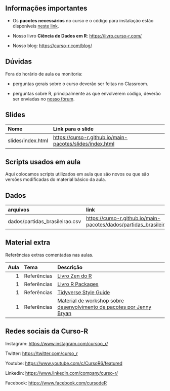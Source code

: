 
<!-- README.md is generated from README.Rmd. Please edit that file -->

## Informações importantes

-   Os **pacotes necessários** no curso e o código para instalação estão
    disponíveis [neste
    link](https://github.com/curso-r/main-pacotes#pacotes-necess%C3%A1rios).

-   Nosso livro **Ciência de Dados em R**: <https://livro.curso-r.com/>

-   Nosso blog: <https://curso-r.com/blog/>

## Dúvidas

Fora do horário de aula ou monitoria:

-   perguntas gerais sobre o curso deverão ser feitas no Classroom.

-   perguntas sobre R, principalmente as que envolverem código, deverão
    ser enviadas no [nosso fórum](https://discourse.curso-r.com/).

## Slides

| Nome              | Link para o slide                                          |
|:------------------|:-----------------------------------------------------------|
| slides/index.html | <https://curso-r.github.io/main-pacotes/slides/index.html> |

## Scripts usados em aula

Aqui colocamos scripts utilizados em aula que são novos ou que são
versões modificadas do material básico da aula.

## Dados

| arquivos                        | link                                                                    |
|:--------------------------------|:------------------------------------------------------------------------|
| dados/partidas\_brasileirao.csv | <https://curso-r.github.io/main-pacotes/dados/partidas_brasileirao.csv> |

## Material extra

Referências extras comentadas nas aulas.

| Aula | Tema        | Descrição                                                                                                            |
|-----:|:------------|:---------------------------------------------------------------------------------------------------------------------|
|    1 | Referências | [Livro Zen do R](https://curso-r.github.io/zen-do-r/)                                                                |
|    1 | Referências | [Livro R Packages](https://r-pkgs.org/)                                                                              |
|    1 | Referências | [Tidyverse Style Guide](https://principles.tidyverse.org/)                                                           |
|    1 | Referências | [Material de workshop sobre desenvolvimento de pacotes por Jenny Bryan](https://github.com/jennybc/pkg-dev-tutorial) |

## Redes sociais da Curso-R

Instagram: <https://www.instagram.com/cursoo_r/>

Twitter: <https://twitter.com/curso_r>

Youtube: <https://www.youtube.com/c/CursoR6/featured>

Linkedin: <https://www.linkedin.com/company/curso-r/>

Facebook: <https://www.facebook.com/cursodeR>

